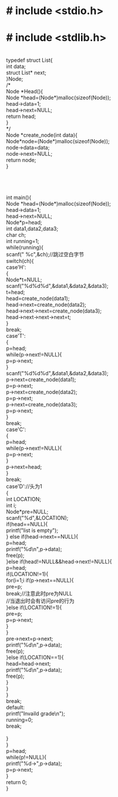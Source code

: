  # # include <stdio.h><br>
 # # include <stdlib.h><br>
<br>
typedef struct List{<br>
	int data;<br>
	struct List* next;<br>
}Node;<br>
/*<br>
Node *Head(){<br>
	Node *head=(Node*)malloc(sizeof(Node));<br>
	head->data=1;<br>
	head->next=NULL;<br>
	return head;<br>
}<br>
*/<br>
Node *create_node(int data){<br>
	Node*node=(Node*)malloc(sizeof(Node));<br>
	node->data=data;<br>
	node->next=NULL;<br>
	return node;<br>
}<br>
<br>
<br>
<br>
<br>
int main(){<br>
	Node *head=(Node*)malloc(sizeof(Node));<br>
	head->data=1;<br>
	head->next=NULL;<br>
	Node*p=head;<br>
	int data1,data2,data3;<br>
	char ch;<br>
	int running=1;<br>
	while(running){<br>
		scanf(" %c",&ch);//跳过空白字节 <br>
		switch(ch){<br>
			case'H':<br>
				{<br>
				Node*t=NULL;<br>
				scanf("%d%d%d",&data1,&data2,&data3);<br>
				t=head;<br>
				head=create_node(data1);<br>
				head->next=create_node(data2);<br>
				head->next->next=create_node(data3);<br>
				head->next->next->next=t;<br>
				}<br>
				break;<br>
			case'T':<br>
				{<br>
				p=head;<br>
				while(p->next!=NULL){<br>
					p=p->next;<br>
				}<br>
				scanf("%d%d%d",&data1,&data2,&data3);<br>
				p->next=create_node(data1);<br>
				p=p->next;<br>
				p->next=create_node(data2);<br>
				p=p->next;<br>
				p->next=create_node(data3);<br>
				p=p->next;		<br>
				}<br>
				break;<br>
			case'C':<br>
				{<br>
				p=head;<br>
				while(p->next!=NULL){<br>
					p=p->next;<br>
				}<br>
				p->next=head;<br>
				}<br>
				break;<br>
			case'D'://头为1 <br>
				{ <br>
				int LOCATION;<br>
				int i;<br>
				Node*pre=NULL;<br>
				scanf("%d",&LOCATION);<br>
				if(head==NULL){<br>
					printf("list is empty"); <br>
				} else if(head->next==NULL){<br>
					p=head;<br>
					printf("%d\n",p->data);<br>
					free(p);<br>
				}else if(head!=NULL&&head->next!=NULL){<br>
					p=head;<br>
					if(LOCATION!=1){<br>
					for(i=1;i<LOCATION;i++){//当LOCATION输入1，2时会崩溃 <br>
						if(p->next==NULL){<br>
							pre=p; <br>
							break;//注意此时pre为NULL<br>
							//当退出时会有访问pre的行为 <br>
						}else if(LOCATION!=1){<br>
							pre=p;<br>
							p=p->next;<br>
						}<br>
						}<br>
						pre->next=p->next;<br>
						printf("%d\n",p->data);<br>
						free(p);<br>
					}else if(LOCATION==1){<br>
						head=head->next;<br>
						printf("%d\n",p->data);<br>
						free(p);<br>
					}<br>
					}<br>
				} <br>
				break;<br>
			default:<br>
				printf("Invaild grade\n");<br>
				running=0;<br>
				break;<br>
				<br>
		}<br>
	}<br>
	p=head;<br>
	while(p!=NULL){<br>
		printf("%d->",p->data);<br>
		p=p->next;<br>
	}<br>
	return 0;<br>
}